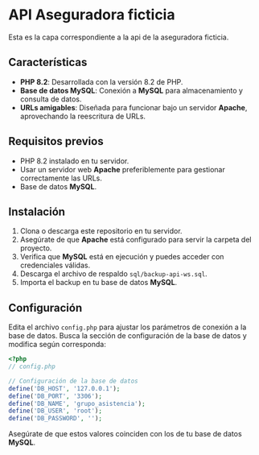 # API Aseguradora ficticia

Esta es la capa correspondiente a la api de la aseguradora ficticia.

## Características

* **PHP 8.2**: Desarrollada con la versión 8.2 de PHP.
* **Base de datos MySQL**: Conexión a **MySQL** para almacenamiento y consulta de datos.
* **URLs amigables**: Diseñada para funcionar bajo un servidor **Apache**, aprovechando la reescritura de URLs.

## Requisitos previos

* PHP 8.2 instalado en tu servidor.
* Usar un servidor web **Apache** preferiblemente para gestionar correctamente las URLs.
* Base de datos **MySQL**.

## Instalación

1. Clona o descarga este repositorio en tu servidor.
2. Asegúrate de que **Apache** está configurado para servir la carpeta del proyecto.
3. Verifica que **MySQL** está en ejecución y puedes acceder con credenciales válidas.
4. Descarga el archivo de respaldo `sql/backup-api-ws.sql`.
5. Importa el backup en tu base de datos **MySQL**.

## Configuración

Edita el archivo `config.php` para ajustar los parámetros de conexión a la base de datos. Busca la sección de configuración de la base de datos y modifica según corresponda:

```php
<?php
// config.php

// Configuración de la base de datos
define('DB_HOST', '127.0.0.1');
define('DB_PORT', '3306');
define('DB_NAME', 'grupo_asistencia');
define('DB_USER', 'root');
define('DB_PASSWORD', '');
```

Asegúrate de que estos valores coinciden con los de tu base de datos **MySQL**.